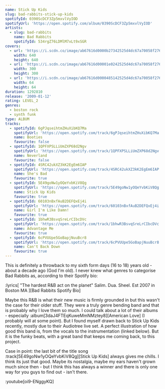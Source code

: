 ```yaml
---
name: Stick Up Kids
slug: bad-rabbits-stick-up-kids
spotifyId: 0390ScDCF3Zp5mxvlVyIOD
spotifyUrl: 'https://open.spotify.com/album/0390ScDCF3Zp5mxvlVyIOD'
artists:
  - slug: bad-rabbits
    name: Bad Rabbits
    spotifyId: 534rgZ76LDMlM7xLt9xSGR
covers:
  - url: 'https://i.scdn.co/image/ab67616d0000b27342525d4dc67a70058f2762dc'
    width: 640
    height: 640
  - url: 'https://i.scdn.co/image/ab67616d00001e0242525d4dc67a70058f2762dc'
    width: 300
    height: 300
  - url: 'https://i.scdn.co/image/ab67616d0000485142525d4dc67a70058f2762dc'
    width: 64
    height: 64
duration: 1292810
release: '2009-01-12'
rating: LEVEL_2
genres:
  - boston rock
  - synth funk
type: ALBUM
tracks:
  - spotifyId: 6gPJqseihtmZHuXibKQ7Ma
    spotifyUrl: 'https://open.spotify.com/track/6gPJqseihtmZHuXibKQ7Ma'
    name: Booties
    favourite: false
  - spotifyId: 1QPFXPSLLiUmZXP68d2Ngv
    spotifyUrl: 'https://open.spotify.com/track/1QPFXPSLLiUmZXP68d2Ngv'
    name: Neverland
    favourite: false
  - spotifyId: 4SRC42ukXZ3kK2EgEm6IAP
    spotifyUrl: 'https://open.spotify.com/track/4SRC42ukXZ3kK2EgEm6IAP'
    name: She's Bad
    favourite: true
  - spotifyId: 5E49goNw1yOQeYvbKiV8Qg
    spotifyUrl: 'https://open.spotify.com/track/5E49goNw1yOQeYvbKiV8Qg'
    name: Stick Up Kids
    favourite: true
  - spotifyId: 60103nBxfAuB2DEFQxEj4i
    spotifyUrl: 'https://open.spotify.com/track/60103nBxfAuB2DEFQxEj4i'
    name: Girl I'm Like Damn!
    favourite: true
  - spotifyId: 1bhwR3BsvqSreLrCIbcDVc
    spotifyUrl: 'https://open.spotify.com/track/1bhwR3BsvqSreLrCIbcDVc'
    name: Advantage Me
    favourite: true
  - spotifyId: 6cPVUUpe5GoBapjNuuBcr8
    spotifyUrl: 'https://open.spotify.com/track/6cPVUUpe5GoBapjNuuBcr8'
    name: Can't Back Down
    favourite: true
---
```

This is definitely a throwback to my sixth form days (16 to 18) years old - about a decade ago
(God I'm old). I never knew what genres to categorise Bad Rabbits as, according to their
Spotify bio:

:lyrics[
  "The hardest R&B act on the planet" Salim. Dua. Sheel. Est 2007 in Boston MA
][Bad Rabbits Spotify Bio]

Maybe this R&B is what their new music is firmly grounded in but this wasn't the case for
their older stuff. They were a truly genre bending band and that is probably why I love them
so much. I could talk about a lot of their albums - especially :album[3daJ4FTEqKuweMmNMztey8][American Love]
(I probably will at some point). But I found myself drawn back to Stick Up Kids recently,
mostly due to their Audiotree live set. A perfect illustration of how good this band is, from
the vocals to the instrumentation (linked below). But it is the funky beats, with a great
band that keeps me coming back, to this project.

Case in point: the last bit of the title song :track[5E49goNw1yOQeYvbKiV8Qg][Stick Up Kids]
always gives me chills. I think its just that good. Maybe its nostalgia, maybe my ears haven't
grown much since then - but I think this has always a winner and there is only one way for you
guys to find out - isn't there.

:youtube[oi9-ENggyKQ]

